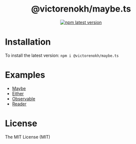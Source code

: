 <div align="center">
    <p align="center">
    <h1>@victorenokh/maybe.ts</h1>
    <a href="https://www.npmjs.com/package/@victorenokh/maybe.ts">
        <img alt="npm latest version" src="https://img.shields.io/npm/v/@victorenokh/maybe.ts/latest.svg">
    </a>
</div>

# Installation
To install the latest version:
`npm i @victorenokh/maybe.ts`

# Examples
- [Maybe](https://maybets.duckdns.org/examples/maybe.html)
- [Either](https://maybets.duckdns.org/examples/either.html)
- [Observable](https://maybets.duckdns.org/examples/observable.html)
- [Reader](https://maybets.duckdns.org/examples/reader.html)

# License
The MIT License (MIT)
